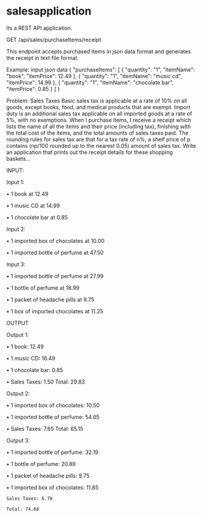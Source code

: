# salesapplication

Its a REST API application.

GET /api/sales/purchaseItems/receipt 

This endpoint accepts purchased items in json data format and generates the receipt in text file format.

Example: input json data
{
  "purchaseItems": [
    {
      "quantity": "1",
      "itemName": "book",
      "itemPrice": 12.49
    },
    {
      "quantity": "1",
      "itemName": "music cd",
      "itemPrice": 14.99
    },
    {
      "quantity": "1",
      "itemName": "chocolate bar",
      "itemPrice": 0.85
    }
  ]
}



Problem: Sales Taxes 
Basic sales tax is applicable at a rate of 10% on all goods, except books, food, and medical products that are exempt. Import duty is an additional sales tax applicable on all imported goods at a rate of 5%, with no exemptions. 
When I purchase items, I receive a receipt which lists the name of all the items and their price (including tax), finishing with the total cost of the items, and the total amounts of sales taxes paid. The rounding rules for sales tax are that for a tax rate of n%, a shelf price of p contains (np/100 rounded up to the nearest 0.05) amount of sales tax. 
Write an application that prints out the receipt details for these shopping baskets... 

INPUT: 

Input 1: 

•	1 book at 12.49 

•	1 music CD at 14.99 

•	1 chocolate bar at 0.85 

Input 2: 

•	1 imported box of chocolates at 10.00 

•	1 imported bottle of perfume at 47.50 

Input 3: 

•	1 imported bottle of perfume at 27.99 

•	1 bottle of perfume at 18.99 

•	1 packet of headache pills at 9.75 

•	1 box of imported chocolates at 11.25 

OUTPUT 

Output 1: 

•	1 book: 12.49 

•	1 music CD: 16.49

•	1 chocolate bar: 0.85 

•	Sales Taxes: 1.50 Total: 29.83

Output 2: 

•	1 imported box of chocolates: 10.50 

•	1 imported bottle of perfume: 54.65 

•	Sales Taxes: 7.65 Total: 65.15

Output 3: 

•	1 imported bottle of perfume: 32.19 

•	1 bottle of perfume: 20.89 

•	1 packet of headache pills: 9.75 

•	1 imported box of chocolates: 11.85 

    Sales Taxes: 6.70 

    Total: 74.68


